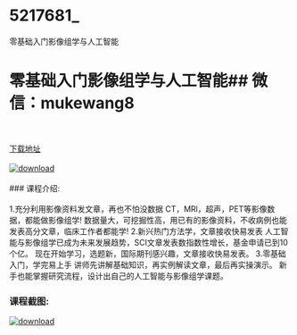 # 5217681_
零基础入门影像组学与人工智能
# 零基础入门影像组学与人工智能## 微信：mukewang8
<br/></br>[下载地址](http://www.36tz.cn/article/5217681 "下载地址")
<br/></br>[![download](http://36tz.cn/muke_img/2021_01_1-65-300x200.png "下载地址")](http://www.36tz.cn/article/5217681 "下载地址")
<br/></br>### 课程介绍:<br/></br>1.充分利用影像资料发文章，再也不怕没数据
CT，MRl，超声，PET等影像数据，都能做影像组学!
数据量大，可挖掘性高，用已有的影像资料，不收病例也能发表高分文章，临床工作者都能学!
2.新兴热门方法学，文章接收快易发表
人工智能与影像组学已成为未来发展趋势，SCI文章发表数指数性增长，基金申请已到10个亿。
现在开始学习，选题新，国际期刊感兴趣，文章接收快易发表。
3.零基础入门，学完易上手
讲师先讲解基础知识，再实例解读文章，最后再实操演示。
新手也能掌握研究流程，设计出自己的人工智能与影像组学课题。

### 课程截图:
[![download](http://36tz.cn/muke_img/2021_01_2-77.png "下载地址")](http://www.36tz.cn/article/5217681 "下载地址")
